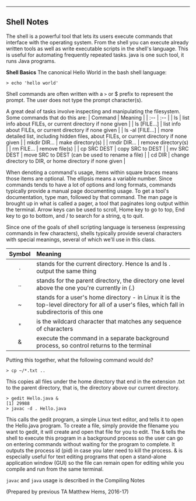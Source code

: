 -----------------------------
**Shell Notes**
-----------------------------
The shell is a powerful tool that lets its users execute commands that interface with the operating system. From the shell you can execute already written tools as well as write executable scripts in the shell's language. This is useful for automating frequently repeated tasks. java is one such tool, it runs Java programs.

**Shell Basics**
The canonical Hello World in the bash shell language:
```
> echo 'hello world'
```
Shell commands are often written with a <code>></code> or $ prefix to represent the prompt. The user does not type the prompt character(s).

A great deal of tasks involve inspecting and manipulating the filesystem. Some commands that do this are:
| Command | Meaning |
| :-- | :-- |
| ls | list info about FILEs, or current directory if none given |
| ls [FILE...] | list info about FILEs, or current directory if none given |
| ls -al [FILE...] | more detailed list, including hidden files, about FILEs, or current directory if none given |
| mkdir DIR... | make directory(s) |
| rmdir DIR... | remove directory(s) |
| rm FILE... | remove file(s) |
| cp SRC DEST | copy SRC to DEST |
| mv SRC DEST | move SRC to DEST (can be used to rename a file) |
| cd DIR | change directory to DIR, or home directory if none given |

When denoting a command's usage, items within square braces means those items are optional. The ellipsis means a variable number. Since commands tends to have a lot of options and long formats, commands typically provide a manual page documenting usage. To get a tool's documentation, type man, followed by that command. The man page is brought up in what is called a pager, a tool that paginates long output within the terminal. Arrow keys can be used to scroll, Home key to go to top, End key to go to bottom, and / to search for a string, q to quit.

Since one of the goals of shell scripting language is terseness (expressing commands in few characters), shells typically provide several characters with special meanings, several of which we'll use in this class.

| Symbol | Meaning |
| :-: | :-- |
| . | stands for the current directory. Hence ls and ls . output the same thing |
| .. | stands for the parent directory, the directory one level above the one you're currently in (.) |
| ~ | stands for a user's home directory - in Linux it is the top-level directory for all of a user's files, which fall in subdirectoris of this one |
| `*` | is the wildcard character that matches any sequence of characters |
| & | execute the command in a separate background process, so control returns to the terminal |

Putting this together, what the following command would do?
```
> cp ~/*.txt ..
```
This copies all files under the home directory that end in the extension .txt to the parent directory, that is, the directory above our current directory.
```
> gedit Hello.java &
[1] 29988
> javac -d . Hello.java
```
This calls the gedit program, a simple Linux text editor, and tells it to open the Hello.java program. To create a file, simply provide the filename you want to gedit, it will create and open that file for you to edit. The & tells the shell to execute this program in a background process so the user can go on entering commands without waiting for the program to complete. It outputs the process id (pid) in case you later need to kill the process. & is especially useful for text editing programs that open a stand-alone application window (GUI) so the file can remain open for editing while you compile and run from the same terminal.

`javac` and `java` usage is described in the Compiling Notes

(Prepared by previous TA Matthew Hems, 2016-17)
